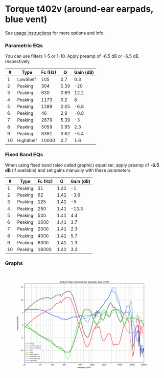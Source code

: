 # Torque t402v (around-ear earpads, blue vent)
See [usage instructions](https://github.com/jaakkopasanen/AutoEq#usage) for more options and info.

### Parametric EQs
You can use filters 1-5 or 1-10. Apply preamp of -6.5 dB or -6.5 dB, respectively.

|   # | Type      |   Fc (Hz) |    Q |   Gain (dB) |
|-----|-----------|-----------|------|-------------|
|   1 | LowShelf  |       105 | 0.7  |         0.3 |
|   2 | Peaking   |       304 | 0.39 |       -20   |
|   3 | Peaking   |       630 | 0.69 |        12.2 |
|   4 | Peaking   |      1173 | 0.2  |         8   |
|   5 | Peaking   |      1289 | 2.05 |        -6.8 |
|   6 | Peaking   |        46 | 2.9  |        -0.8 |
|   7 | Peaking   |      2678 | 5.39 |        -3   |
|   8 | Peaking   |      5058 | 0.95 |         2.3 |
|   9 | Peaking   |      6391 | 3.62 |        -5.4 |
|  10 | HighShelf |     10000 | 0.7  |         1.6 |

### Fixed Band EQs
When using fixed band (also called graphic) equalizer, apply preamp of **-6.5 dB** (if available) and set gains manually with these parameters.

|   # | Type    |   Fc (Hz) |    Q |   Gain (dB) |
|-----|---------|-----------|------|-------------|
|   1 | Peaking |        31 | 1.41 |        -1   |
|   2 | Peaking |        62 | 1.41 |        -3.6 |
|   3 | Peaking |       125 | 1.41 |        -5   |
|   4 | Peaking |       250 | 1.41 |       -13.3 |
|   5 | Peaking |       500 | 1.41 |         4.4 |
|   6 | Peaking |      1000 | 1.41 |         3.7 |
|   7 | Peaking |      2000 | 1.41 |         2.3 |
|   8 | Peaking |      4000 | 1.41 |         5.7 |
|   9 | Peaking |      8000 | 1.41 |         1.3 |
|  10 | Peaking |     16000 | 1.41 |         3.2 |

### Graphs
![](./Torque%20t402v%20(around-ear%20earpads,%20blue%20vent).png)
